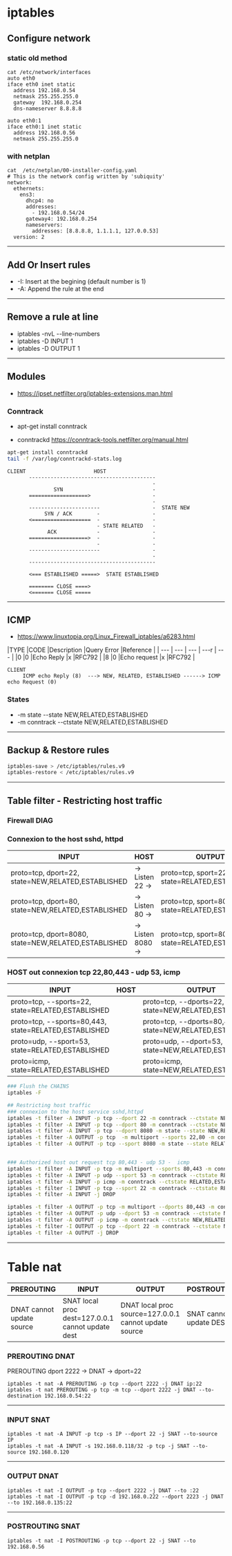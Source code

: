 # iptables


## Configure network
### static old method
```
cat /etc/network/interfaces
auto eth0
iface eth0 inet static
  address 192.168.0.54
  netmask 255.255.255.0
  gateway  192.168.0.254
  dns-nameserver 8.8.8.8

auto eth0:1
iface eth0:1 inet static
  address 192.168.0.56
  netmask 255.255.255.0
```

### with netplan
```
cat  /etc/netplan/00-installer-config.yaml
# This is the network config written by 'subiquity'
network:
  ethernets:
    ens3:
      dhcp4: no
      addresses:
        - 192.168.0.54/24
      gateway4: 192.168.0.254
      nameservers:
        addresses: [8.8.8.8, 1.1.1.1, 127.0.0.53]
  version: 2
```

____________________________________________________________________________
## Add Or Insert rules
* -I: Insert at the begining (default number is 1)
* -A: Append the rule at the end

____________________________________________________________________________
## Remove a rule at line
* iptables -nvL --line-numbers
* iptables -D INPUT 1
* iptables -D OUTPUT 1
____________________________________________________________________________
## Modules
* https://ipset.netfilter.org/iptables-extensions.man.html

### Conntrack 
* apt-get install conntrack

* conntrackd https://conntrack-tools.netfilter.org/manual.html 
```bash
apt-get install conntrackd
tail -f /var/log/conntrackd-stats.log
```

```
CLIENT                      HOST
       -----------------------------------------
                                               -
               SYN                             -
       ===================>                    -
                                               -
       -----------------------                 -  STATE NEW
            SYN / ACK        -                 -
       <===================  -                 -
                             - STATE RELATED   -
             ACK             -                 -
       ===================>  -                 -
                             -                 -
       -----------------------                 -
                                               -
       -----------------------------------------

       <=== ESTABLISHED =====>  STATE ESTABLISHED

       ======== CLOSE ====>
       <======= CLOSE =====
```
____________________________________________________________________________
## ICMP
* https://www.linuxtopia.org/Linux_Firewall_iptables/a6283.html

|TYPE   |CODE   |Description    |Query  Error   |Reference |
| ---   | ---   | ---            | ---r         | --- |
|0      |0      |Echo Reply     |x              |RFC792    |
|8      |0      |Echo request   |x              |RFC792    |

```
CLIENT
     ICMP echo Reply (8)  ---> NEW, RELATED, ESTABLISHED ------> ICMP echo Request (0)
```

### States
* -m state --state NEW,RELATED,ESTABLISHED
* -m conntrack --ctstate NEW,RELATED,ESTABLISHED
 
____________________________________________________________________________
## Backup & Restore rules
```bash
iptables-save > /etc/iptables/rules.v9
iptables-restore < /etc/iptables/rules.v9
```
____________________________________________________________________________
## Table filter - Restricting host traffic
### Firewall DIAG
### Connexion to the host sshd, httpd
| INPUT                                                |       HOST       |       OUTPUT |
| -------------------                                  | ------           | ---          |
| proto=tcp, dport=22, state=NEW,RELATED,ESTABLISHED   |  -> Listen 22 -> |       proto=tcp, sport=22, state=RELATED,ESTABLISHED |
| proto=tcp, dport=80, state=NEW,RELATED,ESTABLISHED   |  -> Listen 80 -> |       proto=tcp, sport=80, state=RELATED,ESTABLISHED |
| proto=tcp, dport=8080, state=NEW,RELATED,ESTABLISHED |  -> Listen 8080 -> |       proto=tcp, sport=8080, state=RELATED,ESTABLISHED |

### HOST out connexion tcp 22,80,443 - udp 53, icmp
| INPUT                                                 |    HOST       |       OUTPUT |
| ---                                                   | ------------- | ---          | 
| proto=tcp, --sports=22, state=RELATED,ESTABLISHED     |               |       proto=tcp, --dports=22, state=NEW,RELATED,ESTABLISHED |
| proto=tcp, --sports=80,443, state=RELATED,ESTABLISHED |               |       proto=tcp, --dports=80,443, state=NEW,RELATED,ESTABLISHED |
| proto=udp, --sport=53, state=RELATED,ESTABLISHED      |               |       proto=udp, --dport=53, state=NEW,RELATED,ESTABLISHED |
| proto=icmp, state=RELATED,ESTABLISHED                 |               |       proto=icmp, state=NEW,RELATED,ESTABLISHED |

```bash
### Flush the CHAINS
iptables -F

## Restricting host traffic
### connexion to the host service sshd,httpd
iptables -t filter -A INPUT -p tcp --dport 22 -m conntrack --ctstate NEW,RELATED,ESTABLISHED -j ACCEPT
iptables -t filter -A INPUT -p tcp --dport 80 -m conntrack --ctstate NEW,RELATED,ESTABLISHED -j ACCEPT
iptables -t filter -A INPUT -p tcp --dport 8080 -m state --state NEW,RELATED,ESTABLISHED -j ACCEPT
iptables -t filter -A OUTPUT -p tcp  -m multiport --sports 22,80 -m conntrack --ctstate RELATED,ESTABLISHED -j ACCEPT
iptables -t filter -A OUTPUT -p tcp --sport 8080 -m state --state RELATED,ESTABLISHED -j ACCEPT


### Authorized host out request tcp 80,443 - udp 53 -  icmp
iptables -t filter -A INPUT -p tcp -m multiport --sports 80,443 -m conntrack --ctstate RELATED,ESTABLISHED -j ACCEPT
iptables -t filter -A INPUT -p udp --sport 53 -m conntrack --ctstate RELATED,ESTABLISHED -j ACCEPT
iptables -t filter -A INPUT -p icmp -m conntrack --ctstate RELATED,ESTABLISHED -j ACCEPT
iptables -t filter -I INPUT -p tcp --sport 22 -m conntrack --ctstate RELATED,ESTABLISHED -j ACCEPT
iptables -t filter -A INPUT -j DROP

iptables -t filter -A OUTPUT -p tcp -m multiport --dports 80,443 -m conntrack --ctstate NEW,RELATED,ESTABLISHED -j ACCEPT
iptables -t filter -A OUTPUT -p udp --dport 53 -m conntrack --ctstate NEW,RELATED,ESTABLISHED -j ACCEPT
iptables -t filter -A OUTPUT -p icmp -m conntrack --ctstate NEW,RELATED,ESTABLISHED -j ACCEPT
iptables -t filter -I OUTPUT -p tcp --dport 22 -m conntrack --ctstate NEW,RELATED,ESTABLISHED -j ACCEPT
iptables -t filter -A OUTPUT -j DROP
```

____________________________________________________________________________
# Table nat
| PREROUTING | INPUT   |  OUTPUT |  POSTROUTING  |
| ---        | ---     | ---     |  ---          |
| DNAT cannot update source | SNAT local proc dest=127.0.0.1 cannot update dest | DNAT local proc source=127.0.0.1 cannot update source | SNAT cannot update DEST |

### PREROUTING DNAT
PREROUTING dport 2222 -> DNAT -> dport=22
```
iptables -t nat -A PREROUTING -p tcp --dport 2222 -j DNAT ip:22
iptables -t nat PREROUTING -p tcp -m tcp --dport 2222 -j DNAT --to-destination 192.168.0.54:22
```

____________________________________________________________________________
### INPUT SNAT
```
iptables -t nat -A INPUT -p tcp -s IP --dport 22 -j SNAT --to-source IP
iptables -t nat -A INPUT -s 192.168.0.118/32 -p tcp -j SNAT --to-source 192.168.0.120
```
____________________________________________________________________________
### OUTPUT DNAT
```
iptables -t nat -I OUTPUT -p tcp --dport 2222 -j DNAT --to :22
iptables -t nat -I OUTPUT -p tcp -d 192.168.0.222 --dport 2223 -j DNAT --to 192.168.0.135:22
```
____________________________________________________________________________
### POSTROUTING SNAT
```
iptables -t nat -I POSTROUTING -p tcp --dport 22 -j SNAT --to 192.168.0.56
```











